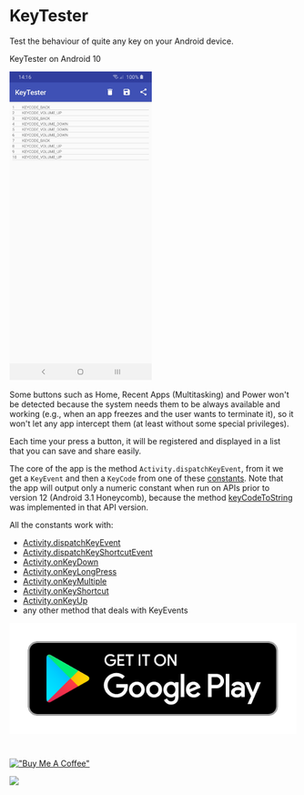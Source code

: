 # KeyTester

Test the behaviour of quite any key on your Android device.

KeyTester on Android 10

<img src="https://github.com/a13ssandr0/KeyTester/blob/master/KeyTester%20Android10.jpg" width="250">

Some buttons such as Home, Recent Apps (Multitasking) and Power won't be detected because the system needs them to be always available and working (e.g., when an app freezes and the user wants to terminate it), so it won't let any app intercept them (at least without some special privileges).

Each time your press a button, it will be registered and displayed in a list that you can save and share easily.

The core of the app is the method `Activity.dispatchKeyEvent`, from it we get a `KeyEvent` and then a `KeyCode` from one of these [constants](https://developer.android.com/reference/android/view/KeyEvent#constants).
Note that the app will output only a numeric constant when run on APIs prior to version 12 (Android 3.1 Honeycomb), because the method [keyCodeToString](https://developer.android.com/reference/android/view/KeyEvent#keyCodeToString(int)) was implemented in that API version.

All the constants work with:
- [Activity.dispatchKeyEvent](https://developer.android.com/reference/android/app/Activity#dispatchKeyEvent(android.view.KeyEvent))
- [Activity.dispatchKeyShortcutEvent](https://developer.android.com/reference/android/app/Activity#dispatchKeyShortcutEvent(android.view.KeyEvent))
- [Activity.onKeyDown](https://developer.android.com/reference/android/app/Activity#onKeyDown(int,%20android.view.KeyEvent))
- [Activity.onKeyLongPress](https://developer.android.com/reference/android/app/Activity#onKeyLongPress(int,%20android.view.KeyEvent))
- [Activity.onKeyMultiple](https://developer.android.com/reference/android/app/Activity#onKeyMultiple(int,%20int,%20android.view.KeyEvent))
- [Activity.onKeyShortcut](https://developer.android.com/reference/android/app/Activity#onKeyShortcut(int,%20android.view.KeyEvent))
- [Activity.onKeyUp](https://developer.android.com/reference/android/app/Activity#onKeyUp(int,%20android.view.KeyEvent))
- any other method that deals with KeyEvents

[![Get it on Google Play](https://github.com/a13ssandr0/KeyTester/blob/master/google-play-badge.png)](https://play.google.com/store/apps/details?id=a13ssandr0.keytester)

#
#

[!["Buy Me A Coffee"](https://www.buymeacoffee.com/assets/img/custom_images/orange_img.png)](https://www.buymeacoffee.com/a13ssandr0)

[<img src="https://raw.githubusercontent.com/aha999/DonateButtons/master/Paypal.png" width="200">](https://www.paypal.com/donate/?hosted_button_id=9RHPMJAS26TJN)
